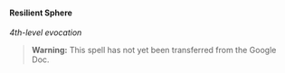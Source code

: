 #### Resilient Sphere
<!-- markdownlint-disable-next-line no-emphasis-as-heading -->
_4th-level evocation_

> **Warning:**
> This spell has not yet been transferred from the Google Doc.
